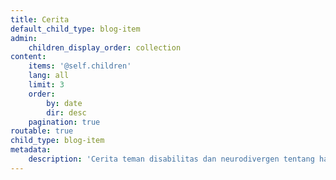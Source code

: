 ```yaml
---
title: Cerita
default_child_type: blog-item
admin:
    children_display_order: collection
content:
    items: '@self.children'
    lang: all
    limit: 3
    order:
        by: date
        dir: desc
    pagination: true
routable: true
child_type: blog-item
metadata:
    description: 'Cerita teman disabilitas dan neurodivergen tentang hambatan yang sering mereka hadapi.'
---
```


